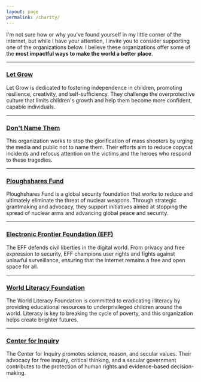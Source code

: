 ```yaml
---
layout: page
permalink: /charity/
---
```


I'm not sure how or why you've found yourself in my little corner of the internet, but while I have your attention, I invite you to consider supporting one of the organizations below. I believe these organizations offer some of the **most impactful ways to make the world a better place**.

---

### [Let Grow](https://letgrow.org/)
Let Grow is dedicated to fostering independence in children, promoting resilience, creativity, and self-sufficiency. They challenge the overprotective culture that limits children's growth and help them become more confident, capable individuals.

---

### [Don't Name Them](https://www.dontnamethem.org/)
This organization works to stop the glorification of mass shooters by urging the media and public not to name them. Their efforts aim to reduce copycat incidents and refocus attention on the victims and the heroes who respond to these tragedies.

---

### [Ploughshares Fund](https://ploughshares.org/)
Ploughshares Fund is a global security foundation that works to reduce and ultimately eliminate the threat of nuclear weapons. Through strategic grantmaking and advocacy, they support initiatives aimed at stopping the spread of nuclear arms and advancing global peace and security.

---

### [Electronic Frontier Foundation (EFF)](https://www.eff.org/)
The EFF defends civil liberties in the digital world. From privacy and free expression to security, EFF champions user rights and fights against unlawful surveillance, ensuring that the internet remains a free and open space for all.

---

### [World Literacy Foundation](https://worldliteracyfoundation.org/)
The World Literacy Foundation is committed to eradicating illiteracy by providing educational resources to underprivileged children around the world. Literacy is key to breaking the cycle of poverty, and this organization helps create brighter futures.

---

### [Center for Inquiry](https://centerforinquiry.org/)
The Center for Inquiry promotes science, reason, and secular values. Their advocacy for free inquiry, critical thinking, and a secular government contributes to the protection of human rights and evidence-based decision-making.
